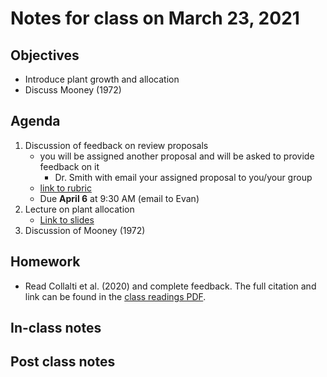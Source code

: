 # Notes for class on March 23, 2021

## Objectives
- Introduce plant growth and allocation
- Discuss Mooney (1972)

## Agenda
1. Discussion of feedback on review proposals
	- you will be assigned another proposal and will be asked to provide feedback on it
		- Dr. Smith with email your assigned proposal to you/your group
	- [link to rubric](../Rubrics/review_proposal_feedback_rubric.md)
	- Due **April 6** at 9:30 AM (email to Evan)
2. Lecture on plant allocation
	- [Link to slides](../Lecture_slides/slides_03.23.2021.pdf)
3. Discussion of Mooney (1972)

## Homework
- Read Collalti et al. (2020) and complete feedback. The full citation and link can be found in the 
[class readings PDF](../Readings/readings_ecophys_sp2021.pdf).

## In-class notes

## Post class notes
